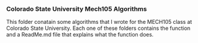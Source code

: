 ### Colorado State University Mech105 Algorithms
This folder conatain some algorithms that I wrote for the MECH105 class at Colorado State University. Each one of these folders contains the function and a ReadMe.md file that explains what the function does. 
